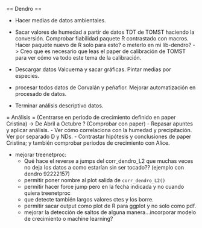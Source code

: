 == Dendro ==

- Hacer medias de datos ambientales.

- Sacar valores de humedad a partir de datos TDT de TOMST haciendo la conversión. Comprobar fiabilidad paquete R contrastado con macros.  Hacer paquete nuevo de R solo para esto? o meterlo en mi lib-dendro? -> Creo que es necesario que leas el paper de calibración de TOMST para ver cómo va todo este tema de la calibración.

- Descargar datos Valcuerna y sacar gráficas. Pintar medias por especies.

- procesar todos datos de Corvalán y peñaflor. Mejorar automatización en procesado de datos.

- Terminar análisis descriptivo datos.

= Análisis =
(Centrarse en periodo de crecimiento definido en paper Cristina) -> De Abril a Octubre ? (Comprobar con paper)
	- Repasar apuntes y aplicar análisis.
	- Ver cómo correlaciona con la humedad y precipitación. Ver por separado D y NDs.
	- Contrastar hipótesis y conclusiones de paper Cristina; y también comprobar periodos de crecimiento con Alice.
	
- mejorar treenetproc:
	* Qué hace el reverse a jumps del corr_dendro_L2 que muchas veces no deja los datos a como estarían sin ser tocado?? (ejemplo con dendro 92222157)
	* permitir poner nombre al plot salida de `corr_dendro_L2()`
	* permitir hacer force jump pero en la fecha indicada y no cuando quiera treenetproc
	* que detecte también largos valores ctes y los borre.
	* permitir sacar output como plot de R para ggplot y no solo como pdf.
	* mejorar la detección de saltos de alguna manera...incorporar modelo de crecimiento o machine learning?
	
